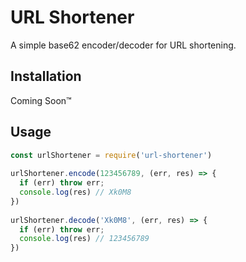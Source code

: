 # URL Shortener
A simple base62 encoder/decoder for URL shortening.

## Installation
Coming Soon™

## Usage
```javascript
const urlShortener = require('url-shortener')
 
urlShortener.encode(123456789, (err, res) => {
  if (err) throw err;
  console.log(res) // Xk0M8
})
 
urlShortener.decode('Xk0M8', (err, res) => {
  if (err) throw err;
  console.log(res) // 123456789
})
```
